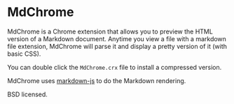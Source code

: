 MdChrome
========

MdChrome is a Chrome extension that allows you to preview the HTML version of a
Markdown document. Anytime you view a file with a markdown file extension,
MdChrome will parse it and display a pretty version of it (with basic CSS).

You can double click the `MdChrome.crx` file to install a compressed version.

MdChrome uses [markdown-js][1] to do the Markdown rendering.

BSD licensed.

[1]: https://github.com/evilstreak/markdown-js
